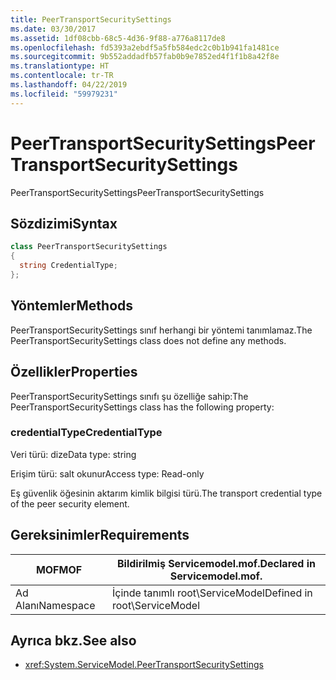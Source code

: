 ```yaml
---
title: PeerTransportSecuritySettings
ms.date: 03/30/2017
ms.assetid: 1df08cbb-68c5-4d36-9f88-a776a8117de8
ms.openlocfilehash: fd5393a2ebdf5a5fb584edc2c0b1b941fa1481ce
ms.sourcegitcommit: 9b552addadfb57fab0b9e7852ed4f1f1b8a42f8e
ms.translationtype: HT
ms.contentlocale: tr-TR
ms.lasthandoff: 04/22/2019
ms.locfileid: "59979231"
---
```

# <a name="peertransportsecuritysettings"></a><span data-ttu-id="31a16-102">PeerTransportSecuritySettings</span><span class="sxs-lookup"><span data-stu-id="31a16-102">PeerTransportSecuritySettings</span></span>
<span data-ttu-id="31a16-103">PeerTransportSecuritySettings</span><span class="sxs-lookup"><span data-stu-id="31a16-103">PeerTransportSecuritySettings</span></span>  
  
## <a name="syntax"></a><span data-ttu-id="31a16-104">Sözdizimi</span><span class="sxs-lookup"><span data-stu-id="31a16-104">Syntax</span></span>  
  
```csharp
class PeerTransportSecuritySettings  
{  
  string CredentialType;  
};  
```  
  
## <a name="methods"></a><span data-ttu-id="31a16-105">Yöntemler</span><span class="sxs-lookup"><span data-stu-id="31a16-105">Methods</span></span>  
 <span data-ttu-id="31a16-106">PeerTransportSecuritySettings sınıf herhangi bir yöntemi tanımlamaz.</span><span class="sxs-lookup"><span data-stu-id="31a16-106">The PeerTransportSecuritySettings class does not define any methods.</span></span>  
  
## <a name="properties"></a><span data-ttu-id="31a16-107">Özellikler</span><span class="sxs-lookup"><span data-stu-id="31a16-107">Properties</span></span>  
 <span data-ttu-id="31a16-108">PeerTransportSecuritySettings sınıfı şu özelliğe sahip:</span><span class="sxs-lookup"><span data-stu-id="31a16-108">The PeerTransportSecuritySettings class has the following property:</span></span>  
  
### <a name="credentialtype"></a><span data-ttu-id="31a16-109">credentialType</span><span class="sxs-lookup"><span data-stu-id="31a16-109">CredentialType</span></span>  
 <span data-ttu-id="31a16-110">Veri türü: dize</span><span class="sxs-lookup"><span data-stu-id="31a16-110">Data type: string</span></span>  
  
 <span data-ttu-id="31a16-111">Erişim türü: salt okunur</span><span class="sxs-lookup"><span data-stu-id="31a16-111">Access type: Read-only</span></span>  
  
 <span data-ttu-id="31a16-112">Eş güvenlik öğesinin aktarım kimlik bilgisi türü.</span><span class="sxs-lookup"><span data-stu-id="31a16-112">The transport credential type of the peer security element.</span></span>  
  
## <a name="requirements"></a><span data-ttu-id="31a16-113">Gereksinimler</span><span class="sxs-lookup"><span data-stu-id="31a16-113">Requirements</span></span>  
  
|<span data-ttu-id="31a16-114">MOF</span><span class="sxs-lookup"><span data-stu-id="31a16-114">MOF</span></span>|<span data-ttu-id="31a16-115">Bildirilmiş Servicemodel.mof.</span><span class="sxs-lookup"><span data-stu-id="31a16-115">Declared in Servicemodel.mof.</span></span>|  
|---------|-----------------------------------|  
|<span data-ttu-id="31a16-116">Ad Alanı</span><span class="sxs-lookup"><span data-stu-id="31a16-116">Namespace</span></span>|<span data-ttu-id="31a16-117">İçinde tanımlı root\ServiceModel</span><span class="sxs-lookup"><span data-stu-id="31a16-117">Defined in root\ServiceModel</span></span>|  
  
## <a name="see-also"></a><span data-ttu-id="31a16-118">Ayrıca bkz.</span><span class="sxs-lookup"><span data-stu-id="31a16-118">See also</span></span>

- <xref:System.ServiceModel.PeerTransportSecuritySettings>
